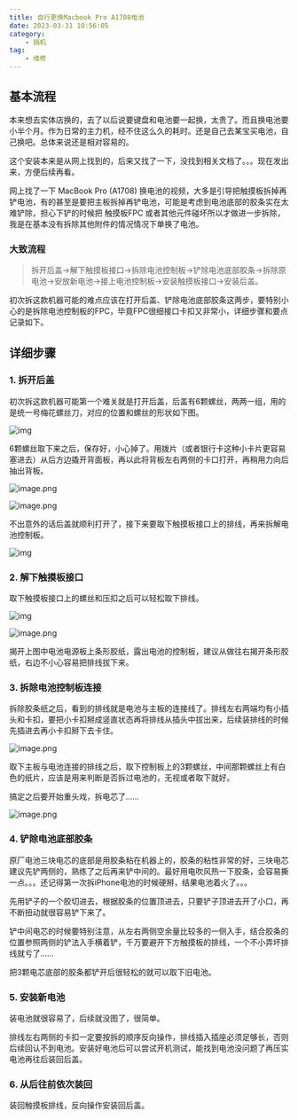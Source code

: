 ```yaml
---
title: 自行更换Macbook Pro A1708电池
date: 2023-03-31 10:56:05
category:
    - 搞机
tag:
    - 维修 
---
```


## 基本流程

本来想去实体店换的，去了以后说要键盘和电池要一起换，太贵了。而且换电池要小半个月。作为日常的主力机，经不住这么久的耗时。还是自己去某宝买电池，自己换吧。总体来说还是相对容易的。

这个安装本来是从网上找到的，后来又找了一下，没找到相关文档了。。。现在发出来，方便后续再看。

网上找了一下 MacBook Pro (A1708) 换电池的视频，大多是引导把触摸板拆掉再铲电池，有的甚至是要把主板拆掉再铲电池，可能是考虑到电池底部的胶条实在太难铲除，担心下铲的时候把 触摸板FPC 或者其他元件碰坏所以才做进一步拆除，我是在基本没有拆除其他附件的情况情况下单换了电池。

### 大致流程

> 拆开后盖->解下触摸板接口->拆除电池控制板->铲除电池底部胶条->拆除原电池->安放新电池->接上电池控制板->安装触摸板接口->安装后盖。

初次拆这款机器可能的难点应该在打开后盖、铲除电池底部胶条这两步，要特别小心的是拆除电池控制板的FPC，毕竟FPC很细接口卡扣又非常小，详细步骤和要点记录如下。

## 详细步骤

### 1. 拆开后盖

初次拆这款机器可能第一个难关就是打开后盖，后盖有6颗螺丝，两两一组，用的是统一号梅花螺丝刀，对应的位置和螺丝的形状如下图。

![img](https://bard-note.oss-cn-hangzhou.aliyuncs.com/img/1665988108353-ef1e1c97-18d4-470d-9f92-3b2d047900f4.png)

6颗螺丝取下来之后，保存好，小心掉了。用拨片（或者银行卡这种小卡片更容易塞进去）从后方边撬开背面板，再以此将背板左右两侧的卡口打开，再稍用力向后抽出背板。

![image.png](https://bard-note.oss-cn-hangzhou.aliyuncs.com/img/1665988108719-5b8ab353-5f89-4fcf-a654-bd6de1f6a744.png)

![image.png](https://bard-note.oss-cn-hangzhou.aliyuncs.com/img/1665988107795-3a663c47-1bd5-42c9-81f5-8b155672e6bd.png)

不出意外的话后盖就顺利打开了，接下来要取下触摸板接口上的排线，再来拆解电池控制板。

![img](https://bard-note.oss-cn-hangzhou.aliyuncs.com/img/1665988116599-7bd244f3-09b7-4073-9bab-bad988e60653.png)

### 2. 解下触摸板接口

取下触摸板接口上的螺丝和压扣之后可以轻松取下排线。

![img](https://bard-note.oss-cn-hangzhou.aliyuncs.com/img/1665988117552-4892924d-243f-4976-a4c3-76a7e1e0d415.png)

![image.png](https://bard-note.oss-cn-hangzhou.aliyuncs.com/img/1665988117665-39633b5b-41da-4987-aedf-47ee507e6f6e.png)

揭开上图中电池电源板上条形胶纸，露出电池的控制板，建议从做往右揭开条形胶纸，右边不小心容易把排线拔下来。

### 3.  拆除电池控制板连接

拆除胶条纸之后，看到的排线就是电池与主板的连接线了。排线左右两端均有小插头和卡扣，要把小卡扣掰成竖直状态再将排线从插头中拔出来，后续装排线的时候先插进去再小卡扣掰下去卡住。

![image.png](https://bard-note.oss-cn-hangzhou.aliyuncs.com/img/1665988122442-5bdcae78-f4fe-4f5f-943f-50ce8a616014.png)

取下主板与电池连接的排线之后，取下控制板上的3颗螺丝，中间那颗螺丝上有白色的纸片，应该是用来判断是否拆过电池的，无视或者取下就好。

搞定之后要开始重头戏，拆电芯了……

![image.png](https://bard-note.oss-cn-hangzhou.aliyuncs.com/img/1665988123521-0eac6eab-c653-4cb4-910a-f6f4be39ea3b.png)

### 4. 铲除电池底部胶条

原厂电池三块电芯的底部是用胶条粘在机器上的，胶条的粘性非常的好，三块电芯建议先铲两侧的，熟练了之后再来铲中间的。最好用电吹风热一下胶条，会容易撕一点。。。还记得第一次拆iPhone电池的时候硬掰，结果电池着火了。。。

先用铲子的一个胶切进去，根据胶条的位置顶进去，只要铲子顶进去开了小口，再不断扭动就很容易铲下来了。

铲中间电芯的时候要特别注意，从左右两侧空余量比较多的一侧入手，结合胶条的位置参照两侧的铲法入手横着铲，千万要避开下方触摸板的排线，一个不小弄坏排线就亏了……

把3颗电芯底部的胶条都铲开后很轻松的就可以取下旧电池。

### 5.  安装新电池

装电池就很容易了，后续就没图了，很简单。

排线左右两侧的卡扣一定要按拆的顺序反向操作，排线插入插座必须足够长，否则后续回认不到电池。安装好电池后可以尝试开机测试，能找到电池没问题了再压实电池再往后装回后盖。

### 6. 从后往前依次装回 

装回触摸板排线，反向操作安装回后盖。
